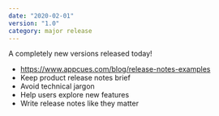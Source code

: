 ```yaml
---
date: "2020-02-01"
version: "1.0"
category: major release
---
```


A completely new versions released today!

- https://www.appcues.com/blog/release-notes-examples
- Keep product release notes brief
- Avoid technical jargon
- Help users explore new features
- Write release notes like they matter


